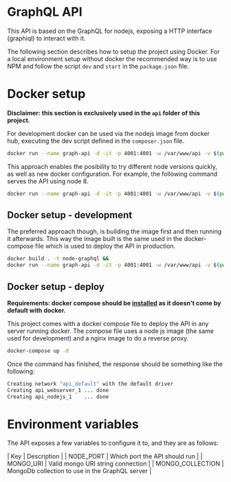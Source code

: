 # GraphQL API

This API is based on the GraphQL for nodejs, exposing a HTTP interface (graphiql)
to interact with it.

The following section describes how to setup the project using Docker. For a
local environment setup without docker the recommended way is to use NPM and
follow the script `dev` and `start` in the `package.json` file.

# Docker setup

**Disclaimer: this section is exclusively used in the `api` folder of this project.**

For development docker can be used via the nodejs image from docker hub, executing
the dev script defined in the `composer.json` file.

```sh
docker run --name graph-api -d -it -p 4001:4001 -w /var/www/api -v $(pwd):/var/www/api node:10 yarn dev
```

This approach enables the posibility to try different node versions quickly,
as well as new docker configuration. For example, the following command serves
the API using node 8.

```sh
docker run --name graph-api -d -it -p 4001:4001 -w /var/www/api -v $(pwd):/var/www/api node:8 yarn dev
```

## Docker setup - development

The preferred approach though, is building the image first and then running it
afterwards. This way the image built is the same used in the docker-compose file
which is used to deploy the API in production.

```sh
docker build . -t node-graphql &&
docker run --name graph-api -d -it -p 4001:4001 -w /var/www/api -v $(pwd):/var/www/api node-graphql yarn dev
```

## Docker setup - deploy

**Requirements: docker compose should be [installed](https://docs.docker.com/compose/install)
as it doesn't come by default with docker.**

This project comes with a docker compose file to deploy the API in any server
running docker. The compose file uses a node js image (the same used for development)
and a nginx image to do a reverse proxy.

```sh
docker-compose up -d
```

Once the command has finished, the response should be something like the following:

```sh
Creating network "api_default" with the default driver
Creating api_webserver_1 ... done
Creating api_nodejs_1    ... done
```

# Environment variables

The API exposes a few variables to configure it to, and they are as follows:

| Key | Description |
| NODE_PORT | Which port the API should run |
| MONGO_URI | Valid mongo URI string connection |
| MONGO_COLLECTION | MongoDb collection to use in the GraphQL server | 